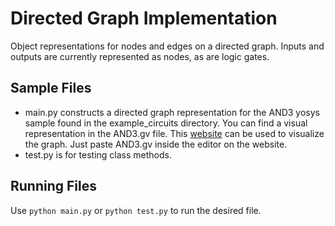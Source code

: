 # Directed Graph Implementation
Object representations for nodes and edges on a directed graph. Inputs and outputs are currently represented as nodes, as are logic gates.

## Sample Files
* main.py constructs a directed graph representation for the AND3 yosys sample found in the example_circuits directory. You can find a visual representation in the AND3.gv file. This [website](https://dreampuf.github.io/GraphvizOnline/) can be used to visualize the graph. Just paste AND3.gv inside the editor on the website.
* test.py is for testing class methods.

## Running Files
Use ```python main.py``` or ```python test.py``` to run the desired file.